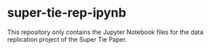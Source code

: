 # super-tie-rep-ipynb
This repository only contains the Jupyter Notebook files for the data replication project of the Super Tie Paper.

